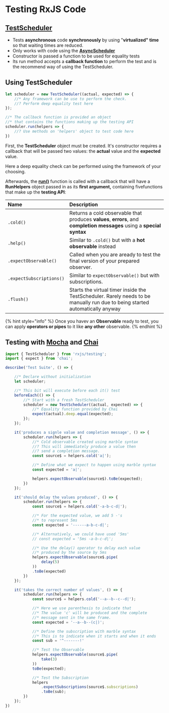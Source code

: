 # Testing RxJS Code

## [TestScheduler](https://rxjs-dev.firebaseapp.com/api/testing/TestScheduler)

* Tests **asynchronous** code **synchronously** by using "**virtualized" time** so that waiting times are reduced.
* Only works with code using the [**AsyncScheduler**](https://rxjs-dev.firebaseapp.com/api/index/const/asyncScheduler)
* Constructor is passed a function to be used for equality tests
* Its run method accepts a **callback function** to perform the test and is the recommend way of using the TestScheduler.

## Using TestScheduler

```typescript
let scheduler = new TestScheduler((actual, expected) => {
    //* Any framework can be use to perform the check.
    //? Perform deep equality test here
});

//* The callback function is provided an object
//* that contains the functions making up the testing API
scheduler.run(helpers => {
    //? Use methods on 'helpers' object to test code here
})
```

First, the **TestScheduler** object must be created. It's constructor requires a callback that will be passed two values: the **actual** value and the **expected** value.

Here a deep equality check can be performed using the framework of your choosing.

Afterwards, the [**run\(\)**](https://rxjs-dev.firebaseapp.com/api/testing/TestScheduler#run-) function is called with a callback that will have a **RunHelpers** object passed in as its **first argument,** containing fivefunctions that make up the **testing API**:

| Name | Description |
| :--- | :--- |
| `.cold()` | Returns a cold observable that produces **values**, **errors**, and **completion messages** using a **special syntax** |
| `.help()` | Similar to `.cold()` but with a **hot observable** instead |
| `.expectObservable()` | Called when you are aready to test the final version of your prepared observer. |
| `.expectSubscriptions()` | Similar to `expectObservable()` but with subscriptions. |
| `.flush()` | Starts the virtual timer inside the TestScheduler. Rarely needs to be manually run due to being started automatically anyway |

{% hint style="info" %}
Once you havev an **Observable** ready to test, you can apply **operators or pipes** to it like **any other** observable.
{% endhint %}

## Testing with [Mocha](https://mochajs.org/) and [Chai](https://www.chaijs.com/)

```typescript
import { TestScheduler } from 'rxjs/testing';
import { expect } from 'chai';

describe('Test Suite', () => {

    //* Declare without initialization 
    let scheduler;

    //* This bit will execute before each it() test
    beforeEach(() => {
        //* Start with a fresh TestScheduler
        scheduler = new TestScheduler((actual, expected) => {
            //* Equality function provided by Chai
            expect(actual).deep.equal(expected);
        });
    });

    it('produces a signle value and completion message', () => {
        scheduler.run(helpers => {
            //* Cold observable created using marble syntax
            //? This will immediately produce a value then 
            //? send a completion message.
            const source$ = helpers.cold('a|');

            //* Define what we expect to happen using marble syntax
            const expected = 'a|';

            helpers.expectObservable(source$).toBe(expected);
        })
    });

    it('should delay the values produced', () => {
        scheduler.run(helpers => {
            const source$ = helpers.cold('-a-b-c-d|');

            //* For the expected value, we add 5 -'s
            //* to represent 5ms
            const expected = '------a-b-c-d|';

            //* Alternatively, we could have used '5ms'
            // const expected = '5ms -a-b-c-d|';

            //* Use the delay() operator to delay each value
            //* produced by the source by 5ms
            helpers.expectObservable(source$.pipe(
                delay(5)
            ))
            .toBe(expected)
        })
    });

    it('takes the correct number of values', () => {
        scheduler.run(helpers => {
            const source$ = helpers.cold('--a--b--c--d|');

            //* Here we use parenthesis to indicate that
            //* The value 'c' will be produced and the complete
            //* message sent in the same frame.
            const expected = '--a--b--(c|)';

            //* Define the subscription with marble syntax
            //* This is to indicate when it starts and when it ends
            const sub = '^-------!'

            //* Test the Observable
            helpers.expectObservable(source$.pipe(
                take(3)
            ))
            toBe(expected);

            //* Test the Subscription
            helpers
                .expectSubscriptions(source$.subscriptions)
                .toBe(sub);
        })
    });
})
```

## 

